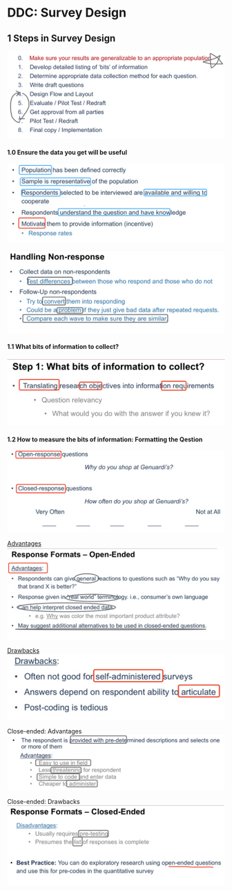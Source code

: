# DDC: Survey Design

## 1 Steps in Survey Design

<img src="./images/image-20230424112117642.png" alt="image-20230424112117642" style="zoom:50%;" />

#### 1.0 Ensure the data you get will be useful

![image-20230424113042512](./images/image-20230424113042512.png)

![image-20230424114810481](./images/image-20230424114810481.png)

#### 1.1 What bits of information to collect?

![image-20230424115621130](./images/image-20230424115621130.png)

#### 1.2 How to measure the bits of information: Formatting the Qestion

![image-20230424120210427](./images/image-20230424120210427.png)

<u>Advantages</u>
![image-20230424120851542](./images/image-20230424120851542.png)

<u>Drawbacks</u>
![image-20230424121115880](./images/image-20230424121115880.png)

Close-ended: Advantages
![image-20230424121531502](./images/image-20230424121531502.png)


Close-ended: Drawbacks
![image-20230424121404806](./images/image-20230424121404806.png)























